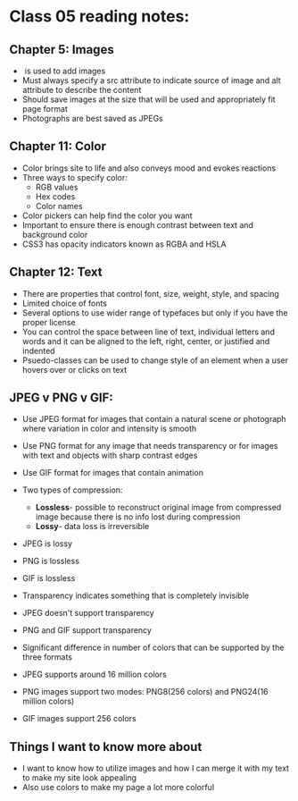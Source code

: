 # Class 05 reading notes:

## Chapter 5: Images

* <img> is used to add images
* Must always specify a src attribute to indicate source of image and alt attribute to describe the content
* Should save images at the size that will be used and appropriately fit page format
* Photographs are best saved as JPEGs

## Chapter 11: Color

* Color brings site to life and also conveys mood and evokes reactions
* Three ways to specify color:
  - RGB values
  - Hex codes
  - Color names
* Color pickers can help find the color you want
* Important to ensure there is enough contrast between text and background color
* CSS3 has opacity indicators known as RGBA and HSLA

## Chapter 12: Text

* There are properties that control font, size, weight, style, and spacing
* Limited choice of fonts
* Several options to use wider range of typefaces but only if you have the proper license
* You can control the space between line of text, individual letters and words and it can be aligned to the left, right, center, or justified and indented
* Psuedo-classes can be used to change style of an element when a user hovers over or clicks on text

## JPEG v PNG v GIF:

* Use JPEG format for images that contain a natural scene or photograph where variation in color and intensity is smooth
* Use PNG format for any image that needs transparency or for images with text and objects with sharp contrast edges
* Use GIF format for images that contain animation
* Two types of compression:
  - **Lossless**- possible to reconstruct original image from compressed image because there is no info lost during compression
  - **Lossy**- data loss is irreversible

* JPEG is lossy
* PNG is lossless
* GIF is lossless

* Transparency indicates something that is completely invisible 
* JPEG doesn't support transparency
* PNG and GIF support transparency

* Significant difference in number of colors that can be supported by the three formats
* JPEG supports around 16 million colors
* PNG images support two modes: PNG8(256 colors) and PNG24(16 million colors)
* GIF images support 256 colors

## Things I want to know more about

* I want to know how to utilize images and how I can merge it with my text to make my site look appealing
* Also use colors to make my page a lot more colorful
